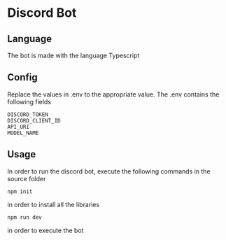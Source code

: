 # Discord Bot

## Language
The bot is made with the language Typescript

## Config

Replace the values in .env to the appropriate value. The .env contains the following fields
```env
DISCORD_TOKEN
DISCORD_CLIENT_ID
API_URI
MODEL_NAME
```

## Usage

In order to run the discord bot, execute the following commands in the source folder

```
npm init
```
in order to install all the libraries

```
npm run dev
```

in order to execute the bot
